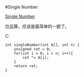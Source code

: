 ﻿#Single Number

[Single Number](https://leetcode.com/problems/single-number/ "Single Number")

位运算，应该是最简单的一题了。

C:

    int singleNumber(int A[], int n) {
        unsigned ret = 0;
        for(int i = 0; i < n; i++){
            ret ^= A[i];
        }
        return ret;
    }